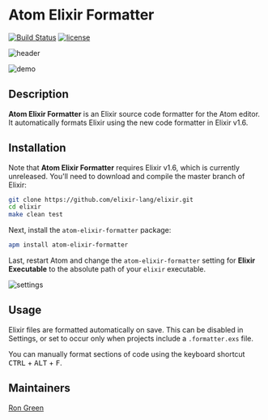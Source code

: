 # Atom Elixir Formatter

[![Build Status](https://travis-ci.org/rgreenjr/atom-elixir-formatter.svg?branch=master)](https://travis-ci.org/rgreenjr/atom-elixir-formatter)
[![license](https://img.shields.io/github/license/mashape/apistatus.svg)]()

![header](https://raw.githubusercontent.com/rgreenjr/atom-elixir-formatter/master/images/heading.png)

![demo](https://raw.githubusercontent.com/rgreenjr/atom-elixir-formatter/master/images/demo.gif)

## Description

**Atom Elixir Formatter** is an Elixir source code formatter for the Atom
editor. It automatically formats Elixir using the new code formatter in Elixir
v1.6.

## Installation

Note that **Atom Elixir Formatter** requires Elixir v1.6, which is currently
unreleased. You'll need to download and compile the master branch of Elixir:

```sh
git clone https://github.com/elixir-lang/elixir.git
cd elixir
make clean test
```

Next, install the `atom-elixir-formatter` package:

```sh
apm install atom-elixir-formatter
```

Last, restart Atom and change the `atom-elixir-formatter` setting for **Elixir
Executable** to the absolute path of your `elixir` executable.

![settings](https://raw.githubusercontent.com/rgreenjr/atom-elixir-formatter/master/images/settings.png)

## Usage

Elixir files are formatted automatically on save. This can be disabled in
Settings, or set to occur only when projects include a `.formatter.exs` file.

You can manually format sections of code using the keyboard shortcut
<kbd>CTRL</kbd> + <kbd>ALT</kbd> + <kbd>F</kbd>.

## Maintainers

[Ron Green](https://github.com/rgreenjr)
